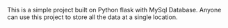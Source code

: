 This is a simple project built on Python flask with MySql Database.
Anyone can use this project to store all the data at a single location.